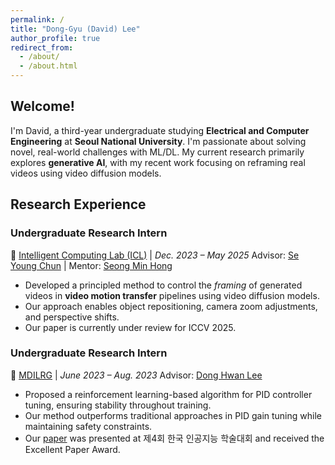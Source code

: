 ```yaml
---
permalink: /
title: "Dong-Gyu (David) Lee"
author_profile: true
redirect_from: 
  - /about/
  - /about.html
---
```


## **Welcome!**  
I'm David, a third-year undergraduate studying **Electrical and Computer Engineering** at **Seoul National University**. I'm passionate about solving novel, real-world challenges with ML/DL. My current research primarily explores **generative AI**, with my recent work focusing on reframing real videos using video diffusion models. 


## **Research Experience**  

### **Undergraduate Research Intern**  
📍 [Intelligent Computing Lab (ICL)](https://icl.snu.ac.kr) | *Dec. 2023 – May 2025*
Advisor: [Se Young Chun](https://icl.snu.ac.kr/pi) | Mentor: [Seong Min Hong](https://smhongok.github.io/)  
- Developed a principled method to control the *framing* of generated videos in **video motion transfer** pipelines using video diffusion models.  
- Our approach enables object repositioning, camera zoom adjustments, and perspective shifts.  
- Our paper is currently under review for ICCV 2025.  

### **Undergraduate Research Intern**  
📍 [MDILRG](https://sites.google.com/site/donghwanleehome/home) | *June 2023 – Aug. 2023*
Advisor: [Dong Hwan Lee](https://ee.kaist.ac.kr/professor/17375/)  
- Proposed a reinforcement learning-based algorithm for PID controller tuning, ensuring stability throughout training.  
- Our method outperforms traditional approaches in PID gain tuning while maintaining safety constraints.  
- Our [paper](https://www.dbpia.co.kr/journal/articleDetail?nodeId=NODE11554762) was presented at 제4회 한국 인공지능 학술대회 and received the Excellent Paper Award.  


